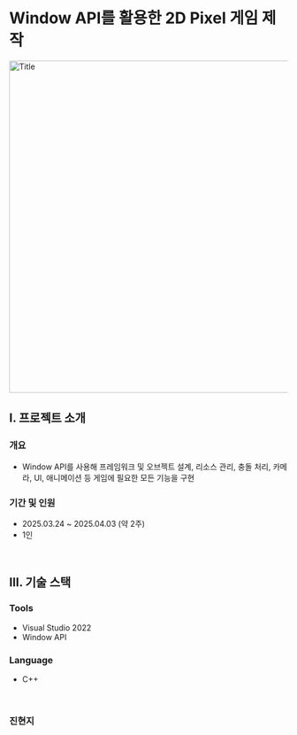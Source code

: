 # Window API를 활용한 2D Pixel 게임 제작

<img src="./docs/Title.png" alt="Title" width="600px">

## Ⅰ. 프로젝트 소개

### 개요

- Window API를 사용해 프레임워크 및 오브젝트 설계, 리소스 관리, 충돌 처리, 카메라, UI, 애니메이션 등 게임에 필요한 모든 기능을 구현

### 기간 및 인원

- 2025.03.24 ~ 2025.04.03 (약 2주)
- 1인

<br>

## Ⅲ. 기술 스택

### Tools

- Visual Studio 2022
- Window API

### Language

- C++

<br/>


### 진현지
